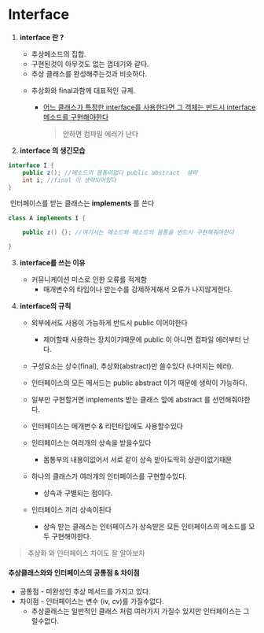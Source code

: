 # Interface



1. **interface 란 ?**

   - 추상메소드의 집합.
   - 구현된것이 아무것도 없는 껍데기와 같다.
   - 추상 클래스를 완성해주는것과 비슷하다.

   * 추상화와 final과함께 대표적인 규제.

     - <u>어느 클래스가 특정한 interface를 사용한다면 그 객체는 반드시 interface  메소드를 구현해야한다</u>

       > 안하면 컴파일 에러가 난다  

2. **interface  의 생긴모습**

```java
interface I {
    public z(); //메소드의 몸통이없다 public abstract  생략
    int i; //final 이 생략되어있다
}	
```

​	인터페이스를 받는 클래스는 **implements** 를 쓴다

```java
class A implements I {

	public z() {}; //여기서는 메소드와 메소드의 몸통을 반드시 구현해줘야한다

}
```



3. **interface를 쓰는 이유** 
   - 커뮤니케이션 미스로 인한 오류를 적게함 
     - 매개변수의 타입이나 받는수를 강제하게해서 오류가 나지않게한다.



4. **interface의 규칙**

   - 외부에서도 사용이 가능하게 반드시 public 이어야한다 
     - 제어할때 사용하는 장치이기때문에 public 이 아니면 컴파일 에러부터 난다.

   - 구성요소는 상수(final), 추상화(abstract)만 쓸수있다 (나머지는 에러).
   - 인터페이스의 모든 메서드는 public abstract 이기 때문에 생략이 가능하다.
   - 일부만 구현할거면 implements 받는 클래스 앞에 abstract 를 선언해줘야한다.
   - 인터페이스는 매개변수 & 리턴타입에도 사용할수있다
   - 인터페이스는 여러개의 상속을 받을수있다
     - 몸통부의 내용이없어서 서로 같이 상속 받아도딱히 상관이없기때문

   - 하나의 클래스가 여러개의 인터페이스를 구현할수있다.
     - 상속과 구별되는 점이다.
   - 인터페이스 끼리 상속이된다
     - 상속 받는 클래스는 인터페이스가 상속받은 모든 인터페이스의 메소드를 모두 구현해야한다. 



> 추상화 와 인터페이스 차이도 잘 알아보자

#### 추상클래스와와 인터페이스의 공통점 & 차이점

- 공통점 - 미완성인 추상 메서드를 가지고 있다.
- 차이점 - 인터페이스는 변수 (iv, cv)를 가질수없다.
  - 추상클래스는 일반적인 클래스 처럼 여러가지 가질수 있지만 인터페이스는 그럴수없다.

